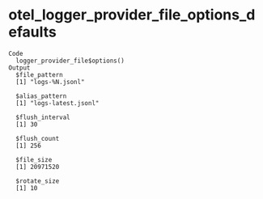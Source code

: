 # otel_logger_provider_file_options_defaults

    Code
      logger_provider_file$options()
    Output
      $file_pattern
      [1] "logs-%N.jsonl"
      
      $alias_pattern
      [1] "logs-latest.jsonl"
      
      $flush_interval
      [1] 30
      
      $flush_count
      [1] 256
      
      $file_size
      [1] 20971520
      
      $rotate_size
      [1] 10
      

